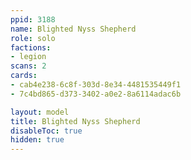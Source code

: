 ```yaml
---
ppid: 3188
name: Blighted Nyss Shepherd
role: solo
factions:
- legion
scans: 2
cards:
- cab4e238-6c8f-303d-8e34-4481535449f1
- 7c4bd865-d373-3402-a0e2-8a6114adac6b

layout: model
title: Blighted Nyss Shepherd
disableToc: true
hidden: true
---
```

